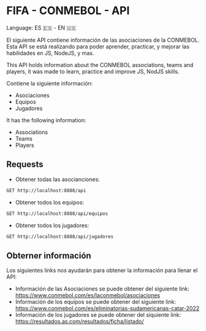 # FIFA - CONMEBOL - API

Language: ES 🇪🇸 - EN 🇺🇸

El siguiente API contiene información de las asociaciones de la CONMEBOL.
Esta API se está realizando para poder aprender, practicar, y mejorar las habilidades en JS, NodeJS, y mas.

This API holds information about the CONMEBOL associations, teams and players, it was made to learn, practice and improve JS, NodJS skills.


Contiene la siguiente información:

- Asociaciones
- Equipos
- Jugadores


It has the following information:

- Associations
- Teams
- Players


## Requests
- Obtener todas las asocianciones:
``` html
GET http://localhost:8888/api
```
- Obtener todos los equipos:
``` html
GET http://localhost:8888/api/equipos
```
- Obtener todos los jugadores:
``` html
GET http://localhost:8888/api/jugadores
```


## Obterner información
Los siguientes links nos ayudarán para obtener la información para llenar el API:

- Información de las Asociaciones se puede obtener del siguiente link: https://www.conmebol.com/es/laconmebol/asociaciones
- Información de los equipos se puede obtener del siguiente link: https://www.conmebol.com/es/eliminatorias-sudamericanas-catar-2022
- Información de los jugadores se puede obtener del siquiente link: https://resultados.as.com/resultados/ficha/listado/